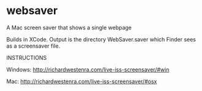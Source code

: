 # websaver
A Mac screen saver that shows a single webpage

Builds in XCode. Output is the directory WebSaver.saver which Finder sees as a screensaver file.

INSTRUCTIONS

Windows: http://richardwestenra.com/live-iss-screensaver/#win

Mac: http://richardwestenra.com/live-iss-screensaver/#osx
